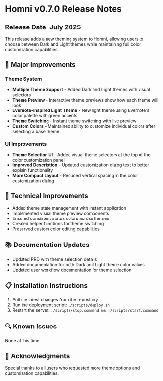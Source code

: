 # Homni v0.7.0 Release Notes

## Release Date: July 2025

This release adds a new theming system to Homni, allowing users to choose between Dark and Light themes while maintaining full color customization capabilities.

## 🚀 Major Improvements

### Theme System
- **Multiple Theme Support** - Added Dark and Light themes with visual selectors
- **Theme Preview** - Interactive theme previews show how each theme will look
- **Evernote-inspired Light Theme** - New light theme using Evernote's color palette with green accents
- **Theme Switching** - Instant theme switching with live preview
- **Custom Colors** - Maintained ability to customize individual colors after selecting a base theme

### UI Improvements
- **Theme Selection UI** - Added visual theme selectors at the top of the color customization panel
- **Improved Description** - Updated customization dialog text to better explain functionality
- **More Compact Layout** - Reduced vertical spacing in the color customization dialog

## 🔧 Technical Improvements

- Added theme state management with instant application
- Implemented visual theme preview components
- Ensured consistent status colors across themes
- Created helper functions for theme switching
- Preserved custom color editing capabilities

## 📚 Documentation Updates

- Updated PRD with theme selection details
- Added documentation for both Dark and Light theme color values
- Updated user workflow documentation for theme selection

## 📋 Installation Instructions

1. Pull the latest changes from the repository
2. Run the deployment script: `./scripts/deploy.sh`
3. Restart the server: `./scripts/stop.command && ./scripts/start.command`

## 🔍 Known Issues

None at this time.

## 🙏 Acknowledgments

Special thanks to all users who requested more theme options and customization capabilities. 